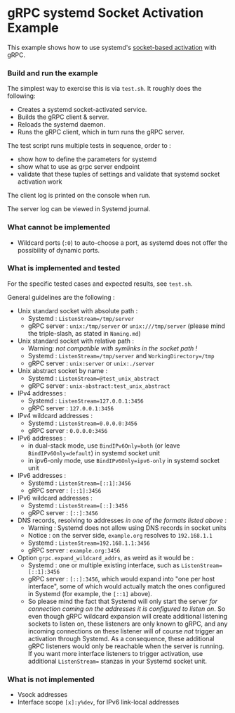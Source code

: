 gRPC systemd Socket Activation Example
================

This example shows how to use systemd's [socket-based activation](https://www.freedesktop.org/software/systemd/man/sd_listen_fds_with_names.html) with gRPC.

### Build and run the example

The simplest way to exercise this is via `test.sh`. It roughly does the following:

* Creates a systemd socket-activated service.
* Builds the gRPC client & server.
* Reloads the systemd daemon.
* Runs the gRPC client, which in turn runs the gRPC server.

The test script runs multiple tests in sequence, order to :

- show how to define the parameters for systemd
- show what to use as grpc server endpoint
- validate that these tuples of settings  and validate that systemd socket activation work

The client log is printed on the console when run.

The server log can be viewed in Systemd journal.

### What cannot be implemented

- Wildcard ports (`:0`) to auto-choose a port, as systemd does not offer the possibility of dynamic ports.

### What is implemented and tested

For the specific tested cases and expected results, see `test.sh`.

General guidelines are the following :

- Unix standard socket with absolute path :
  - Systemd : `ListenStream=/tmp/server`
  - gRPC server : `unix:/tmp/server` or `unix:///tmp/server`
    (please mind the triple-slash, as stated in `Naming.md`)
- Unix standard socket with relative path :
  - Warning: *not compatible with symlinks in the socket path !*
  - Systemd : `ListenStream=/tmp/server` and `WorkingDirectory=/tmp`
  - gRPC server : `unix:server` or `unix:./server`
- Unix abstract socket by name :
  - Systemd : `ListenStream=@test_unix_abstract`
  - gRPC server : `unix-abstract:test_unix_abstract`
- IPv4 addresses :
  - Systemd : `ListenStream=127.0.0.1:3456`
  - gRPC server : `127.0.0.1:3456`
- IPv4 wildcard addresses :
  - Systemd : `ListenStream=0.0.0.0:3456`
  - gRPC server : `0.0.0.0:3456`
- IPv6 addresses :
  - in dual-stack mode, use `BindIPv6Only=both` (or leave `BindIPv6Only=default`) in systemd socket unit
  - in ipv6-only mode, use `BindIPv6Only=ipv6-only` in systemd socket unit
- IPv6 addresses :
  - Systemd : `ListenStream=[::1]:3456`
  - gRPC server : `[::1]:3456`
- IPv6 wildcard addresses :
  - Systemd : `ListenStream=[::]:3456`
  - gRPC server : `[::]:3456`
- DNS records, resolving to addresses *in one of the formats listed above* :
  - Warning : Systemd does not allow using DNS records in socket units
  - Notice : on the server side, `example.org` resolves to `192.168.1.1`
  - Systemd : `ListenStream=192.168.1.1:3456`
  - gRPC server : `example.org:3456`
- Option `grpc.expand_wildcard_addrs`, as weird as it would be :
  - Systemd : one or multiple existing interface, such as `ListenStream=[::1]:3456`
  - gRPC server : `[::]:3456`, which would expand into "one per host interface",
    some of which would actually match the ones configured in Systemd
    (for example, the `[::1]` above).
  - So please mind the fact that Systemd will only start the server
    *for connection coming on the addresses it is configured to listen on*.
    So even though gRPC wildcard expansion will create additional listening
    sockets to listen on, these listeners are only known to gRPC, and any
    incoming connections on these listener will of course *not* trigger
    an activation through Systemd. As a consequence, these additional gRPC
    listeners would only be reachable when the server is running. If you
    want more interface listeners to trigger activation, use additional
    `ListenStream=` stanzas in your Systemd socket unit.

### What is not implemented

- Vsock addresses
- Interface scope `[x]:y%dev`, for IPv6 link-local addresses
